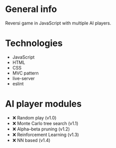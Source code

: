 
# General info

Reversi game in JavaScript with multiple AI players.

# Technologies

* JavaScript
* HTML
* CSS
* MVC pattern
* live-server
* eslint

# AI player modules

* :x: Random play (v1.0)
* :x: Monte Carlo tree search (v1.1)
* :x: Alpha–beta pruning (v1.2)
* :x: Reinforcement Learning (v1.3)
* :x: NN based (v1.4)
